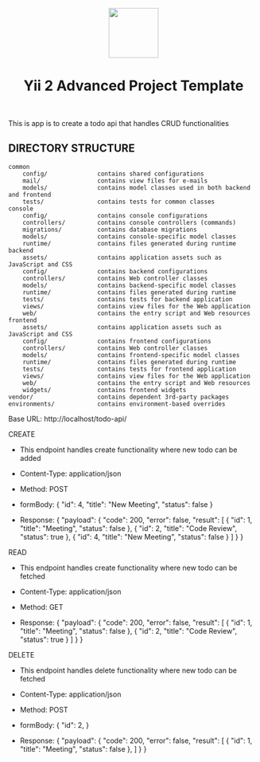 <p align="center">
    <a href="https://github.com/yiisoft" target="_blank">
        <img src="https://avatars0.githubusercontent.com/u/993323" height="100px">
    </a>
    <h1 align="center">Yii 2 Advanced Project Template</h1>
    <br>
</p>

This is app is to create a todo api that handles CRUD functionalities

DIRECTORY STRUCTURE
-------------------

```
common
    config/              contains shared configurations
    mail/                contains view files for e-mails
    models/              contains model classes used in both backend and frontend
    tests/               contains tests for common classes    
console
    config/              contains console configurations
    controllers/         contains console controllers (commands)
    migrations/          contains database migrations
    models/              contains console-specific model classes
    runtime/             contains files generated during runtime
backend
    assets/              contains application assets such as JavaScript and CSS
    config/              contains backend configurations
    controllers/         contains Web controller classes
    models/              contains backend-specific model classes
    runtime/             contains files generated during runtime
    tests/               contains tests for backend application    
    views/               contains view files for the Web application
    web/                 contains the entry script and Web resources
frontend
    assets/              contains application assets such as JavaScript and CSS
    config/              contains frontend configurations
    controllers/         contains Web controller classes
    models/              contains frontend-specific model classes
    runtime/             contains files generated during runtime
    tests/               contains tests for frontend application
    views/               contains view files for the Web application
    web/                 contains the entry script and Web resources
    widgets/             contains frontend widgets
vendor/                  contains dependent 3rd-party packages
environments/            contains environment-based overrides
```

Base URL: http://localhost/todo-api/

CREATE
- This endpoint handles create functionality where new todo can be added

- Content-Type: application/json

- Method: 
    POST

- formBody:
{
    "id": 4,
    "title": "New Meeting",
    "status": false
}

- Response:
{
    "payload": {
        "code": 200,
        "error": false,
        "result": [
            {
                "id": 1,
                "title": "Meeting",
                "status": false
            },
            {
                "id": 2,
                "title": "Code Review",
                "status": true
            },
            {
                "id": 4,
                "title": "New Meeting",
                "status": false
            }
        ]
    }
}

READ
- This endpoint handles create functionality where new todo can be fetched

- Content-Type: application/json

- Method: 
    GET

- Response:
{
    "payload": {
        "code": 200,
        "error": false,
        "result": [
            {
                "id": 1,
                "title": "Meeting",
                "status": false
            },
            {
                "id": 2,
                "title": "Code Review",
                "status": true
            }
        ]
    }
}





DELETE
- This endpoint handles delete functionality where new todo can be fetched

- Content-Type: application/json

- Method: 
    POST

- formBody:
{
    "id": 2,
}

- Response:
{
    "payload": {
        "code": 200,
        "error": false,
        "result": [
            {
                "id": 1,
                "title": "Meeting",
                "status": false
            },
        ]
    }
}